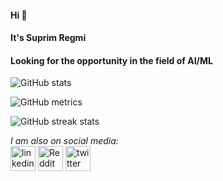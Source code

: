 #### Hi 👋 
#### It's Suprim Regmi
#### Looking for the opportunity in the field of AI/ML

![GitHub stats](https://github-readme-stats.vercel.app/api?username=supriem&show_icons=true)  

![GitHub metrics](https://metrics.lecoq.io/supriem)  

![GitHub streak stats](https://github-readme-streak-stats.herokuapp.com/?user=supriem)  

<i font-color = "cyan"> I am also on social media: </i>
</br>
[<img src='https://cdn.jsdelivr.net/npm/simple-icons@3.0.1/icons/linkedin.svg' alt='linkedin' height='40'>](https://www.linkedin.com/in/SuprimRegmi/)  [<img src='https://cdn.jsdelivr.net/npm/simple-icons@3.0.1/icons/reddit.svg' alt='Reddit' height='40'>](https://www.reddit.com/user/gildedprotagonist)
[<img src='https://cdn.jsdelivr.net/npm/simple-icons@3.0.1/icons/twitter.svg' alt='twitter' height='40'>](https://twitter.com/regmi_suprim)
</br>

